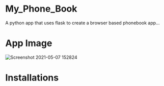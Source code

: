 # My_Phone_Book
A python app that uses flask to create a browser based phonebook app...

# App Image

![Screenshot 2021-05-07 152824](https://user-images.githubusercontent.com/46790714/117457281-5ea0c500-af49-11eb-91d1-e40bd06cc2d2.png)

# Installations
